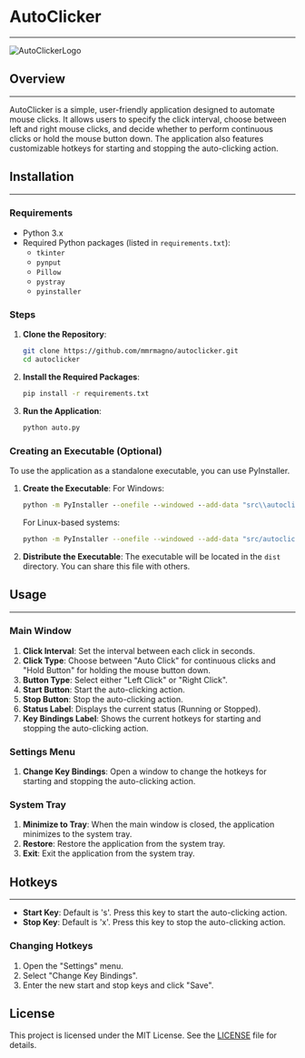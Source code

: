 # AutoClicker
--------

![AutoClickerLogo](https://www.marc-os.com/src/autoclicklogo.webp)

## Overview
--------

AutoClicker is a simple, user-friendly application designed to automate mouse clicks. It allows users to specify the click interval, choose between left and right mouse clicks, and decide whether to perform continuous clicks or hold the mouse button down. The application also features customizable hotkeys for starting and stopping the auto-clicking action.

## Installation
------------

### Requirements

-   Python 3.x
-   Required Python packages (listed in `requirements.txt`):
    -   `tkinter`
    -   `pynput`
    -   `Pillow`
    -   `pystray`
    -   `pyinstaller`

### Steps

1.  **Clone the Repository**:

    ```sh
    git clone https://github.com/mmrmagno/autoclicker.git
    cd autoclicker
    ```

2.  **Install the Required Packages**:

    ```sh
    pip install -r requirements.txt
    ```

3.  **Run the Application**:

    ```sh
    python auto.py
    ```

### Creating an Executable (Optional)

To use the application as a standalone executable, you can use PyInstaller.

1.  **Create the Executable**: For Windows:

    ```cmd
    python -m PyInstaller --onefile --windowed --add-data "src\\autoclicklogo.png;src" --icon=src\\autoclicklogo.png auto.py
    ```

    For Linux-based systems:

    ```sh
    python -m PyInstaller --onefile --windowed --add-data "src/autoclicklogo.png:src" --icon=src/autoclicklogo.png auto.py
    ```

2.  **Distribute the Executable**: The executable will be located in the `dist` directory. You can share this file with others.

## Usage
-----

### Main Window

1.  **Click Interval**: Set the interval between each click in seconds.
2.  **Click Type**: Choose between "Auto Click" for continuous clicks and "Hold Button" for holding the mouse button down.
3.  **Button Type**: Select either "Left Click" or "Right Click".
4.  **Start Button**: Start the auto-clicking action.
5.  **Stop Button**: Stop the auto-clicking action.
6.  **Status Label**: Displays the current status (Running or Stopped).
7.  **Key Bindings Label**: Shows the current hotkeys for starting and stopping the auto-clicking action.

### Settings Menu

1.  **Change Key Bindings**: Open a window to change the hotkeys for starting and stopping the auto-clicking action.

### System Tray

1.  **Minimize to Tray**: When the main window is closed, the application minimizes to the system tray.
2.  **Restore**: Restore the application from the system tray.
3.  **Exit**: Exit the application from the system tray.

## Hotkeys
-------

-   **Start Key**: Default is 's'. Press this key to start the auto-clicking action.
-   **Stop Key**: Default is 'x'. Press this key to stop the auto-clicking action.

### Changing Hotkeys

1.  Open the "Settings" menu.
2.  Select "Change Key Bindings".
3.  Enter the new start and stop keys and click "Save".

License
-------

This project is licensed under the MIT License. See the [LICENSE](LICENSE) file for details.
